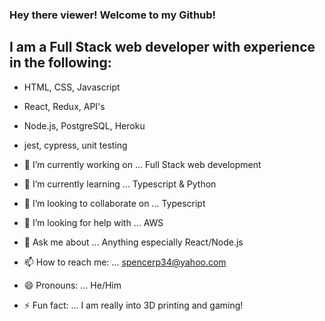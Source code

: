 ### Hey there viewer! Welcome to my Github!

## I am a Full Stack web developer with experience in the following:
- HTML, CSS, Javascript
- React, Redux, API's
- Node.js, PostgreSQL, Heroku
- jest, cypress, unit testing


- 🔭 I’m currently working on ... Full Stack web development
- 🌱 I’m currently learning ... Typescript & Python
- 👯 I’m looking to collaborate on ... Typescript
- 🤔 I’m looking for help with ... AWS
- 💬 Ask me about ... Anything especially React/Node.js
- 📫 How to reach me: ... spencerp34@yahoo.com
- 😄 Pronouns: ... He/Him
- ⚡ Fun fact: ... I am really into 3D printing and gaming!
